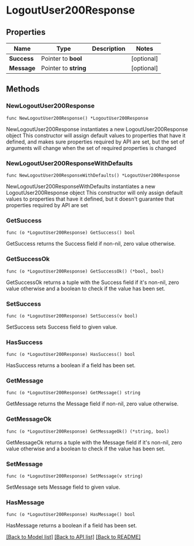# LogoutUser200Response

## Properties

Name | Type | Description | Notes
------------ | ------------- | ------------- | -------------
**Success** | Pointer to **bool** |  | [optional] 
**Message** | Pointer to **string** |  | [optional] 

## Methods

### NewLogoutUser200Response

`func NewLogoutUser200Response() *LogoutUser200Response`

NewLogoutUser200Response instantiates a new LogoutUser200Response object
This constructor will assign default values to properties that have it defined,
and makes sure properties required by API are set, but the set of arguments
will change when the set of required properties is changed

### NewLogoutUser200ResponseWithDefaults

`func NewLogoutUser200ResponseWithDefaults() *LogoutUser200Response`

NewLogoutUser200ResponseWithDefaults instantiates a new LogoutUser200Response object
This constructor will only assign default values to properties that have it defined,
but it doesn't guarantee that properties required by API are set

### GetSuccess

`func (o *LogoutUser200Response) GetSuccess() bool`

GetSuccess returns the Success field if non-nil, zero value otherwise.

### GetSuccessOk

`func (o *LogoutUser200Response) GetSuccessOk() (*bool, bool)`

GetSuccessOk returns a tuple with the Success field if it's non-nil, zero value otherwise
and a boolean to check if the value has been set.

### SetSuccess

`func (o *LogoutUser200Response) SetSuccess(v bool)`

SetSuccess sets Success field to given value.

### HasSuccess

`func (o *LogoutUser200Response) HasSuccess() bool`

HasSuccess returns a boolean if a field has been set.

### GetMessage

`func (o *LogoutUser200Response) GetMessage() string`

GetMessage returns the Message field if non-nil, zero value otherwise.

### GetMessageOk

`func (o *LogoutUser200Response) GetMessageOk() (*string, bool)`

GetMessageOk returns a tuple with the Message field if it's non-nil, zero value otherwise
and a boolean to check if the value has been set.

### SetMessage

`func (o *LogoutUser200Response) SetMessage(v string)`

SetMessage sets Message field to given value.

### HasMessage

`func (o *LogoutUser200Response) HasMessage() bool`

HasMessage returns a boolean if a field has been set.


[[Back to Model list]](../README.md#documentation-for-models) [[Back to API list]](../README.md#documentation-for-api-endpoints) [[Back to README]](../README.md)


